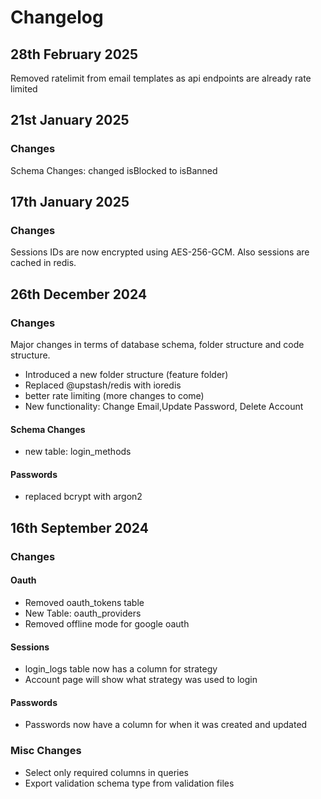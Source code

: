 # Changelog

## 28th February 2025

Removed ratelimit from email templates as api endpoints are already rate limited



## 21st January 2025

### Changes

Schema Changes: changed isBlocked to isBanned

## 17th January 2025

### Changes

Sessions IDs are now encrypted using AES-256-GCM. Also sessions are cached in redis. 

## 26th December 2024

### Changes

Major changes in terms of database schema, folder structure and code structure.

- Introduced a new folder structure (feature folder)
- Replaced @upstash/redis with ioredis
- better rate limiting (more changes to come)
- New functionality: Change Email,Update Password, Delete Account

#### Schema Changes

- new table: login_methods

#### Passwords

- replaced bcrypt with argon2

## 16th September 2024

### Changes

#### Oauth
- Removed oauth_tokens table
- New Table: oauth_providers
- Removed offline mode for google oauth

#### Sessions
- login_logs table now has a column for strategy
- Account page will show what strategy was used to login

#### Passwords

- Passwords now have a column for when it was created and updated
  

### Misc Changes

- Select only required columns in queries
- Export validation schema type from validation files 